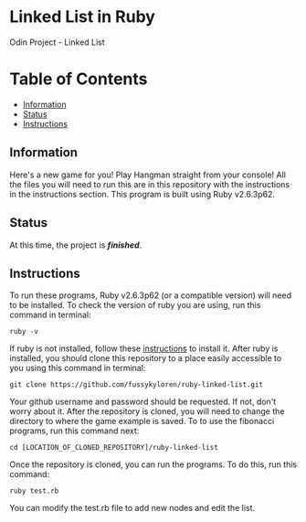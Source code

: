 # Linked List in Ruby
Odin Project - Linked List
# Table of Contents
- [Information](https://github.com/fussykyloren/ruby-linked-list#information)
- [Status](https://github.com/fussykyloren/ruby-linked-list#status)
- [Instructions](https://github.com/fussykyloren/ruby-linked-list#instructions)
## Information
Here's a new game for you! Play Hangman straight from your console! All the files you will need to run this are in this repository with the instructions in the instructions section. This program is built using Ruby v2.6.3p62.
## Status
At this time, the project is __*finished*__.
## Instructions
To run these programs, Ruby v2.6.3p62 (or a compatible version) will need to be installed. To check the version of ruby you are using, run this command in terminal:
```
ruby -v
```
If ruby is not installed, follow these [instructions](https://www.ruby-lang.org/en/documentation/installation/) to install it.
After ruby is installed, you should clone this repository to a place easily accessible to you using this command in terminal:
```
git clone https://github.com/fussykyloren/ruby-linked-list.git
```
Your github username and password should be requested. If not, don't worry about it.
After the repository is cloned, you will need to change the directory to where the game example is saved. To to use the fibonacci programs, run this command next:
```
cd [LOCATION_OF_CLONED_REPOSITORY]/ruby-linked-list
```
Once the repository is cloned, you can run the programs. To do this, run this command:
```
ruby test.rb
```
You can modify the test.rb file to add new nodes and edit the list.
